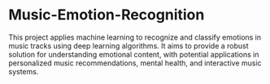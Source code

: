 # Music-Emotion-Recognition
This project applies machine learning to recognize and classify emotions in music tracks using deep learning algorithms. It aims to provide a robust solution for understanding emotional content, with potential applications in personalized music recommendations, mental health, and interactive music systems.
